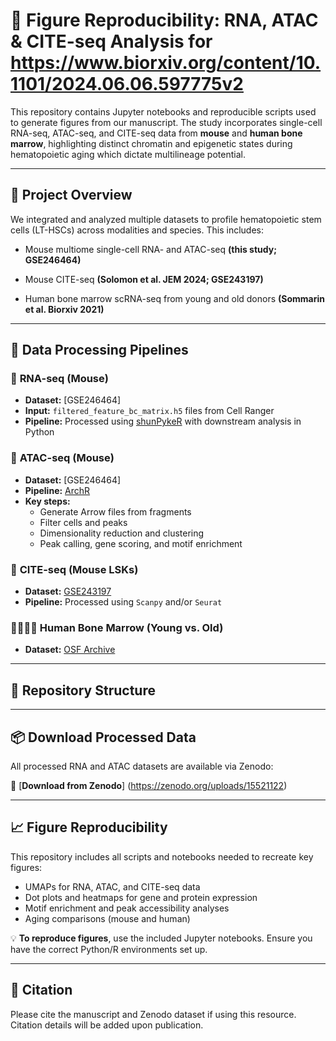 # 📘 **Figure Reproducibility: RNA, ATAC & CITE-seq Analysis for https://www.biorxiv.org/content/10.1101/2024.06.06.597775v2**

This repository contains Jupyter notebooks and reproducible scripts used to generate figures from our manuscript. 
The study incorporates single-cell RNA-seq, ATAC-seq, and CITE-seq data from **mouse** and **human bone marrow**, highlighting distinct chromatin and epigenetic states during hematopoietic aging which dictate multilineage potential.

---

## 🧬 Project Overview
We integrated and analyzed multiple datasets to profile hematopoietic stem cells (LT-HSCs) across modalities and species. This includes:

- Mouse multiome single-cell RNA- and ATAC-seq **(this study; GSE246464)**

- Mouse CITE-seq **(Solomon et al. JEM 2024; GSE243197)**

- Human bone marrow scRNA-seq from young and old donors **(Sommarin et al. Biorxiv 2021)**

---

## 🔧 **Data Processing Pipelines**

### 🧪 **RNA-seq (Mouse)**

- **Dataset:** [GSE246464]
- **Input:** `filtered_feature_bc_matrix.h5` files from Cell Ranger
- **Pipeline:** Processed using [shunPykeR](https://github.com/kousaa/shunPykeR) with downstream analysis in Python

### 🧬 **ATAC-seq (Mouse)**

- **Dataset:** [GSE246464]
- **Pipeline:** [ArchR](https://www.archrproject.com/)
- **Key steps:**
  - Generate Arrow files from fragments
  - Filter cells and peaks
  - Dimensionality reduction and clustering
  - Peak calling, gene scoring, and motif enrichment

### 🧫 **CITE-seq (Mouse LSKs)**

- **Dataset:** [GSE243197](https://www.ncbi.nlm.nih.gov/geo/query/acc.cgi?acc=GSE243197)
- **Pipeline:** Processed using `Scanpy` and/or `Seurat`

### 🧍‍♂️🧍‍♀️ **Human Bone Marrow (Young vs. Old)**

- **Dataset:** [OSF Archive](https://osf.io/vdf42/)

---

## 📁 **Repository Structure**


---

## 📦 **Download Processed Data**

All processed RNA and ATAC datasets are available via Zenodo:

🔗 [**Download from Zenodo**] (https://zenodo.org/uploads/15521122)

---

## 📈 **Figure Reproducibility**

This repository includes all scripts and notebooks needed to recreate key figures:

- UMAPs for RNA, ATAC, and CITE-seq data
- Dot plots and heatmaps for gene and protein expression
- Motif enrichment and peak accessibility analyses
- Aging comparisons (mouse and human)

💡 **To reproduce figures**, use the included Jupyter notebooks. Ensure you have the correct Python/R environments set up. 

---
## 📜 **Citation**

Please cite the manuscript and Zenodo dataset if using this resource. Citation details will be added upon publication.


